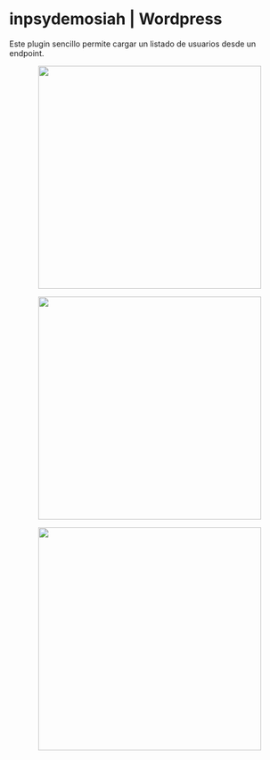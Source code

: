 # inpsydemosiah | Wordpress
Este plugin sencillo permite cargar un listado de usuarios desde un endpoint.
<p align="center"><img src="https://imgur.com/wXRWgif.jpg" width="400"></p>
<p align="center"><img src="https://imgur.com/wla3lDF.jpg" width="400"></p>
<p align="center"><img src="https://imgur.com/d0ozur8.jpg" width="400"></p>
